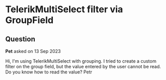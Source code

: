 # TelerikMultiSelect filter via GroupField

## Question

**Pet** asked on 13 Sep 2023

Hi, I'm using TelerikMultiSelect with grouping. I tried to create a custom filter on the group field, but the value entered by the user cannot be read. Do you know how to read the value? Petr
